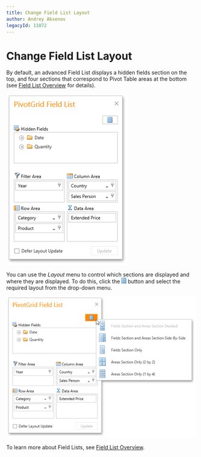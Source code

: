 ```yaml
---
title: Change Field List Layout
author: Andrey Aksenov
legacyId: 11072
---
```

# Change Field List Layout
By default, an advanced Field List displays a hidden fields section on the top, and four sections that correspond to Pivot Table areas at the bottom (see [Field List Overview](../field-list-overview.md) for details).

![EU_ExcelFieldList](../../../images/img15860.png)

You can use the _Layout_ menu to control which sections are displayed and where they are displayed. To do this, click the ![EU_FieldListLayoutButton](../../../images/img15878.png) button and select the required layout from the drop-down menu.

![EU_FieldListLayout](../../../images/img15864.png)

To learn more about Field Lists, see [Field List Overview](../field-list-overview.md).